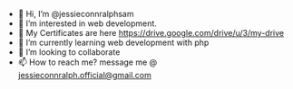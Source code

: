 - 👋 Hi, I’m @jessieconnralphsam
- 👀 I’m interested in web development.
- 👀 My Certificates are here https://drive.google.com/drive/u/3/my-drive
- 🌱 I’m currently learning web development with php
- 💞️ I’m looking to collaborate
- 📫 How to reach me? message me @ jessieconnralph.official@gmail.com

